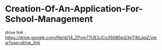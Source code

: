 # Creation-Of-An-Application-For-School-Management
drive link : https://drive.google.com/file/d/14_ZPvm77UE2JCo3S085pQ3ijiT8tLkqZ/view?usp=drive_link
